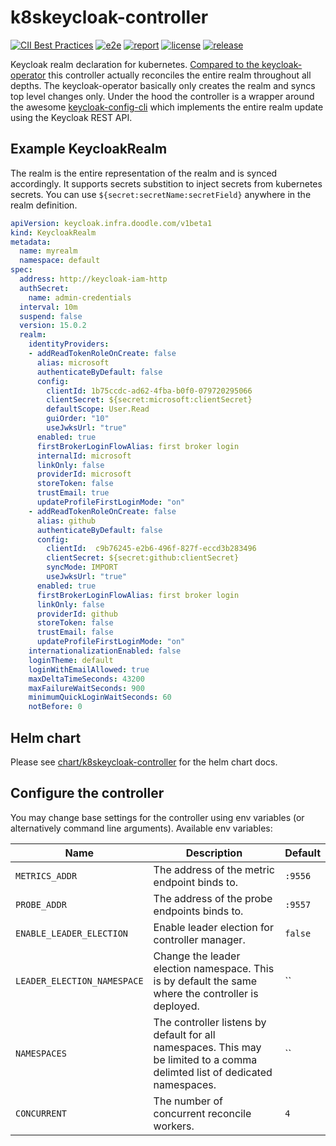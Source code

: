 # k8skeycloak-controller

[![CII Best Practices](https://bestpractices.coreinfrastructure.org/projects/4787/badge)](https://bestpractices.coreinfrastructure.org/projects/4787)
[![e2e](https://github.com/DoodleScheduling/k8skeycloak-controller/workflows/e2e/badge.svg)](https://github.com/DoodleScheduling/k8skeycloak-controller/actions)
[![report](https://goreportcard.com/badge/github.com/DoodleScheduling/k8skeycloak-controller)](https://goreportcard.com/report/github.com/DoodleScheduling/k8skeycloak-controller)
[![license](https://img.shields.io/github/license/DoodleScheduling/k8skeycloak-controller.svg)](https://github.com/DoodleScheduling/k8skeycloak-controller/blob/main/LICENSE)
[![release](https://img.shields.io/github/release/DoodleScheduling/k8skeycloak-controller/all.svg)](https://github.com/DoodleScheduling/k8skeycloak-controller/releases)

Keycloak realm declaration for kubernetes. [Compared to the keycloak-operator](https://github.com/keycloak/keycloak-operator) this controller actually reconciles the entire realm throughout all depths. The keycloak-operator basically only creates the realm and syncs top level changes only.
Under the hood the controller is a wrapper around the awesome [keycloak-config-cli](https://github.com/adorsys/keycloak-config-cli)
which implements the entire realm update using the Keycloak REST API.

## Example KeycloakRealm

The realm is the entire representation of the realm and is synced accordingly.
It supports secrets substition to inject secrets from kubernetes secrets.
You can use `${secret:secretName:secretField}` anywhere in the realm definition.

```yaml
apiVersion: keycloak.infra.doodle.com/v1beta1
kind: KeycloakRealm
metadata:
  name: myrealm
  namespace: default
spec:
  address: http://keycloak-iam-http
  authSecret:
    name: admin-credentials
  interval: 10m
  suspend: false
  version: 15.0.2
  realm:
    identityProviders:
    - addReadTokenRoleOnCreate: false
      alias: microsoft
      authenticateByDefault: false
      config:
        clientId: 1b75ccdc-ad62-4fba-b0f0-079720295066
        clientSecret: ${secret:microsoft:clientSecret}
        defaultScope: User.Read
        guiOrder: "10"
        useJwksUrl: "true"
      enabled: true
      firstBrokerLoginFlowAlias: first broker login
      internalId: microsoft
      linkOnly: false
      providerId: microsoft
      storeToken: false
      trustEmail: true
      updateProfileFirstLoginMode: "on"
    - addReadTokenRoleOnCreate: false
      alias: github
      authenticateByDefault: false
      config:
        clientId:  c9b76245-e2b6-496f-827f-eccd3b283496 
        clientSecret: ${secret:github:clientSecret}
        syncMode: IMPORT
        useJwksUrl: "true"
      enabled: true
      firstBrokerLoginFlowAlias: first broker login
      linkOnly: false
      providerId: github
      storeToken: false
      trustEmail: false
      updateProfileFirstLoginMode: "on"
    internationalizationEnabled: false
    loginTheme: default
    loginWithEmailAllowed: true
    maxDeltaTimeSeconds: 43200
    maxFailureWaitSeconds: 900
    minimumQuickLoginWaitSeconds: 60
    notBefore: 0
```

## Helm chart

Please see [chart/k8skeycloak-controller](https://github.com/DoodleScheduling/k8skeycloak-controller) for the helm chart docs.

## Configure the controller

You may change base settings for the controller using env variables (or alternatively command line arguments).
Available env variables:

| Name  | Description | Default |
|-------|-------------| --------|
| `METRICS_ADDR` | The address of the metric endpoint binds to. | `:9556` |
| `PROBE_ADDR` | The address of the probe endpoints binds to. | `:9557` |
| `ENABLE_LEADER_ELECTION` | Enable leader election for controller manager. | `false` |
| `LEADER_ELECTION_NAMESPACE` | Change the leader election namespace. This is by default the same where the controller is deployed. | `` |
| `NAMESPACES` | The controller listens by default for all namespaces. This may be limited to a comma delimted list of dedicated namespaces. | `` |
| `CONCURRENT` | The number of concurrent reconcile workers.  | `4` |
